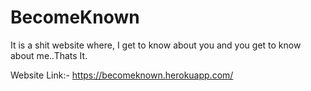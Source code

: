 # BecomeKnown
It is a shit website where, I get to know about you and you get to know about me..Thats It.


Website Link:-
https://becomeknown.herokuapp.com/
